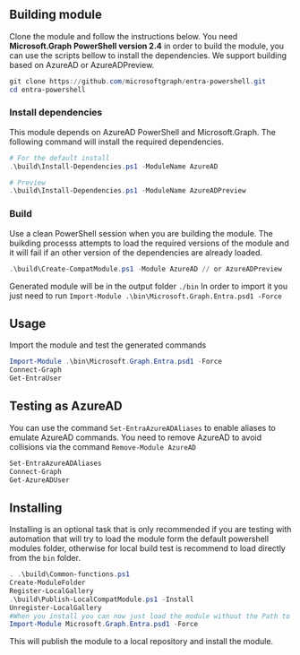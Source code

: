 ## Building module

Clone the module and follow the instructions below. You need **Microsoft.Graph PowerShell version 2.4** in order to build the module, you can use the scripts bellow to install the dependencies. We support building based on AzureAD or AzureADPreview.

```powershell
git clone https://github.com/microsoftgraph/entra-powershell.git
cd entra-powershell
```

### Install dependencies

This module depends on AzureAD PowerShell and Microsoft.Graph. The following command will install the required dependencies.

```powershell
# For the default install
.\build\Install-Dependencies.ps1 -ModuleName AzureAD

# Preview
.\build\Install-Dependencies.ps1 -ModuleName AzureADPreview
```

### Build
Use a clean PowerShell session when you are building the module. The buikding processs attempts to load the required versions of the module and it will fail if an other version of the dependencies are already loaded.

```powershell
.\build\Create-CompatModule.ps1 -Module AzureAD // or AzureADPreview
```

Generated module will be in the output folder `./bin`
In order to import it you just need to run `Import-Module .\bin\Microsoft.Graph.Entra.psd1 -Force`

## Usage

Import the module and test the generated commands

```powershell
Import-Module .\bin\Microsoft.Graph.Entra.psd1 -Force
Connect-Graph
Get-EntraUser
```

## Testing as AzureAD

You can use the command `Set-EntraAzureADAliases` to enable aliases to emulate AzureAD commands. You need to remove AzureAD to avoid collisions via the command `Remove-Module AzureAD`

```powershell
Set-EntraAzureADAliases
Connect-Graph
Get-AzureADUser
```

## Installing

Installing is an optional task that is only recommended if you are testing with automation that will try to load the module form the default powershell modules folder, otherwise for local build test is recommend to load directly from the `bin` folder.

```powershell
. .\build\Common-functions.ps1
Create-ModuleFolder
Register-LocalGallery
.\build\Publish-LocalCompatModule.ps1 -Install
Unregister-LocalGallery
#When you install you can now just load the module without the Path to the files.
Import-Module Microsoft.Graph.Entra.psd1 -Force
```

This will publish the module to a local repository and install the module.

